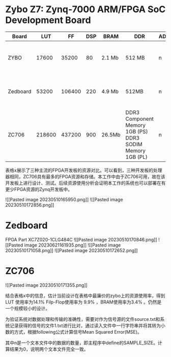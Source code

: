 
# Zybo Z7: Zynq-7000 ARM/FPGA SoC Development Board
| Board    | LUT    | FF     | DSP | BRAM   | DDR    | ADC | Processor                      |
| -------- | ------ | ------ | --- | ------ | ------ | --- | ------------------------------ |
| ZYBO     | 17600  | 35200  | 80  | 2.1 Mb | 512 MB | n   | dual core ARM Cortex-A9 MPcore |
| Zedboard | 53200  | 106400 | 220 | 4.9 Mb | 512MB  | n   | dual core ARM Cortex-A9 MPcore |
| ZC706    | 218600 | 437200 | 900 | 26.5Mb |  DDR3 Component Memory 1GB (PS) DDR3 SODIM Memory 1GB (PL)   | n   | dual core ARM Cortex-A9 MPcore | 

表格x展示了三种主流的FPGA开发板的资源对比。可以看到，三种开发板的处理器相同，ZC706具有最多的FPGA资源和存储。本工作中由于ZC706可用，故在该开发板上进行设计、测试。后续资源使用分析会证明本工作的系统也可以部署在有更少FPGA资源的Zynq开发板中。

![[Pasted image 20230510165950.png]]
![[Pasted image 20230510172856.png]]
# Zedboard

FPGA Part XC7Z020-1CLG484C
![[Pasted image 20230510170846.png]]
![[Pasted image 20230621161935.png]]
![[Pasted image 20230510171058.png]]
![[Pasted image 20230510172652.png]]
# ZC706
![[Pasted image 20230510171355.png]]


结合表格x中的信息，估计当前设计在表格中最廉价的zybo上的资源使用率，得到 LUT 使用率为14.1% Filp-Flop使用率为 9.9% ，BRAM使用率为3.4% 。仍然是一个规模较小的设计。

为验证系统对数据处理和传输的准确性，需要对作为信号源的文件source.txt和系统记录获得的信号的文件1.txt进行比对，通过读入文件中一行字符串并将其转为小数的方式，根据following公式计算信号Mean Squared Error(MSE)。


其中n是一个文本文件中的数据的数量，即主程序中define的SAMPLE_SIZE。计算结果为0，说明两个文本文件完全一致。

